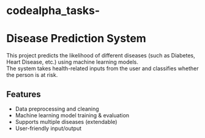 # codealpha_tasks-

# Disease Prediction System

This project predicts the likelihood of different diseases (such as Diabetes, Heart Disease, etc.) using machine learning models.  
The system takes health-related inputs from the user and classifies whether the person is at risk.

## Features
- Data preprocessing and cleaning  
- Machine learning model training & evaluation  
- Supports multiple diseases (extendable)  
- User-friendly input/output  
